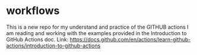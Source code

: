 # workflows
This is a new repo for my understand and practice of the GITHUB actions
I am reading and working with the examples provided in the Introduction to GitHub Actions doc. 
Link:  https://docs.github.com/en/actions/learn-github-actions/introduction-to-github-actions
